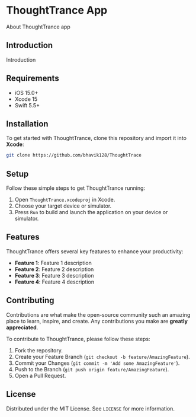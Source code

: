 # ThoughtTrance App

About ThoughtTrance app

## Introduction

Introduction

## Requirements

* iOS 15.0+
* Xcode 15
* Swift 5.5+

## Installation

To get started with ThoughtTrance, clone this repository and import it into **Xcode**:

```bash
git clone https://github.com/bhavik128/ThoughtTrace
```

## Setup

Follow these simple steps to get ThoughtTrance running:

1. Open `ThoughtTrance.xcodeproj` in Xcode.
2. Choose your target device or simulator.
3. Press `Run` to build and launch the application on your device or simulator.

## Features

ThoughtTrance offers several key features to enhance your productivity:

- **Feature 1**: Feature 1 description
- **Feature 2**: Feature 2 description
- **Feature 3**: Feature 3 description
- **Feature 4**: Feature 4 description

## Contributing

Contributions are what make the open-source community such an amazing place to learn, inspire, and create. Any contributions you make are **greatly appreciated**.

To contribute to ThoughtTrance, please follow these steps:

1. Fork the repository.
2. Create your Feature Branch (`git checkout -b feature/AmazingFeature`).
3. Commit your Changes (`git commit -m 'Add some AmazingFeature'`).
4. Push to the Branch (`git push origin feature/AmazingFeature`).
5. Open a Pull Request.

## License

Distributed under the MIT License. See `LICENSE` for more information.


